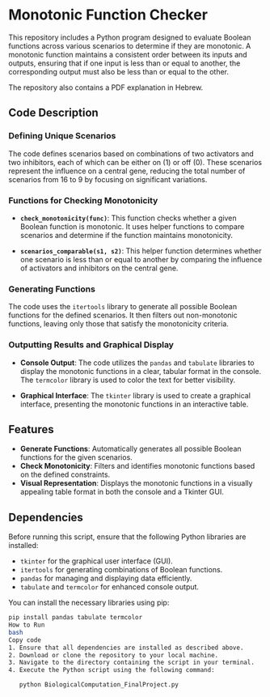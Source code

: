 # Monotonic Function Checker

This repository includes a Python program designed to evaluate Boolean functions across various scenarios to determine if they are monotonic. A monotonic function maintains a consistent order between its inputs and outputs, ensuring that if one input is less than or equal to another, the corresponding output must also be less than or equal to the other.

The repository also contains a PDF explanation in Hebrew.

## Code Description

### Defining Unique Scenarios
The code defines scenarios based on combinations of two activators and two inhibitors, each of which can be either on (1) or off (0). These scenarios represent the influence on a central gene, reducing the total number of scenarios from 16 to 9 by focusing on significant variations.

### Functions for Checking Monotonicity

- **`check_monotonicity(func)`**: This function checks whether a given Boolean function is monotonic. It uses helper functions to compare scenarios and determine if the function maintains monotonicity.

- **`scenarios_comparable(s1, s2)`**: This helper function determines whether one scenario is less than or equal to another by comparing the influence of activators and inhibitors on the central gene.

### Generating Functions
The code uses the `itertools` library to generate all possible Boolean functions for the defined scenarios. It then filters out non-monotonic functions, leaving only those that satisfy the monotonicity criteria.

### Outputting Results and Graphical Display

- **Console Output**: The code utilizes the `pandas` and `tabulate` libraries to display the monotonic functions in a clear, tabular format in the console. The `termcolor` library is used to color the text for better visibility.

- **Graphical Interface**: The `tkinter` library is used to create a graphical interface, presenting the monotonic functions in an interactive table.

## Features

- **Generate Functions**: Automatically generates all possible Boolean functions for the given scenarios.
- **Check Monotonicity**: Filters and identifies monotonic functions based on the defined constraints.
- **Visual Representation**: Displays the monotonic functions in a visually appealing table format in both the console and a Tkinter GUI.

## Dependencies

Before running this script, ensure that the following Python libraries are installed:

- `tkinter` for the graphical user interface (GUI).
- `itertools` for generating combinations of Boolean functions.
- `pandas` for managing and displaying data efficiently.
- `tabulate` and `termcolor` for enhanced console output.

You can install the necessary libraries using pip:

```bash
pip install pandas tabulate termcolor
How to Run
bash
Copy code
1. Ensure that all dependencies are installed as described above.
2. Download or clone the repository to your local machine.
3. Navigate to the directory containing the script in your terminal.
4. Execute the Python script using the following command:

   python BiologicalComputation_FinalProject.py
